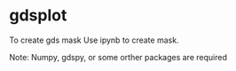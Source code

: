 # gdsplot
To create gds mask
Use ipynb to create mask.

Note: Numpy, gdspy, or some orther packages are required
